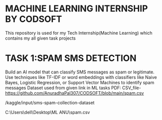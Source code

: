 # MACHINE LEARNING INTERNSHIP BY CODSOFT
This repository is used for my Tech Internship(Machine Learning) which contains my all given task projects
# TASK 1:SPAM SMS DETECTION
Build an AI model that can classify SMS messages as spam or legitimate. Use techniques like TF-IDF or word embeddings with classifiers like Naive Bayes, Logistic Regression, or Support Vector Machines to identify spam messages
Dataset used from given link in ML tasks PDF: CSV_file- https://github.com/AnuradhaPal307/CODSOFT/blob/main/spam.csv

/kaggle/input/sms-spam-collection-dataset

C:\Users\dell\Desktop\ML ANU\spam.csv
